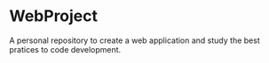 # WebProject
A personal repository to create a web application and study the best pratices to code development.
